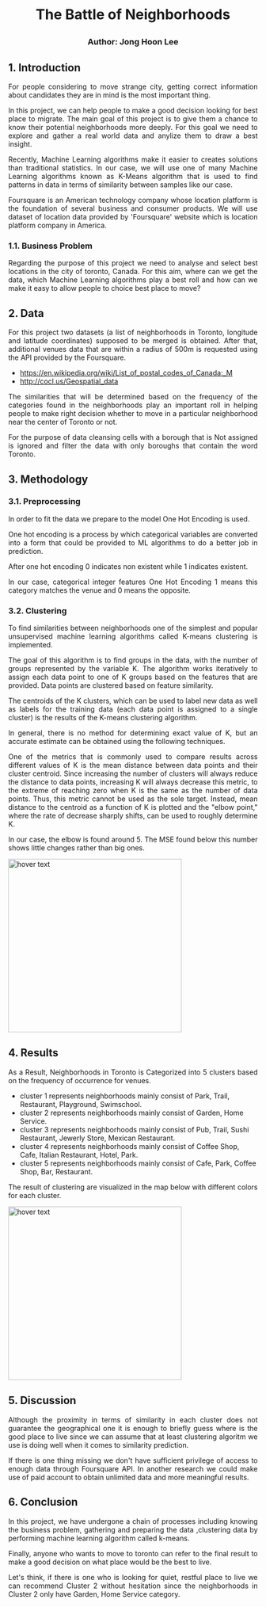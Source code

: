 # <p align="center"> The Battle of Neighborhoods</p>
### <p align="center"> Author: Jong Hoon Lee</p>


## 1. Introduction
<p align="justify">For people considering to move strange city, getting correct information about candidates they are in mind is the most important thing. </p>

<p align="justify">In this project, we can help people to make a good decision looking for best place to migrate.
The main goal of this project is to give them a chance to know their potential neighborhoods more deeply.
For this goal we need to explore and gather a real world data and anylize them to draw a best insight.</p>

<p align="justify">Recently, Machine Learning algorithms make it easier to creates solutions than traditional statistics.
In our case, we will use one of many Machine Learning algorithms known as K-Means algorithm 
that is used to find patterns in data in terms of similarity between samples like our case.</p>

<p align="justify">Foursquare is an American technology company whose location platform is the foundation of several business and consumer products.
We will use dataset of location data provided by 'Foursquare' website which is location platform company in America.</p>

### 1.1. Business Problem

<p align="justify">Regarding the purpose of this project we need to analyse and select best locations in the city of toronto, Canada.
For this aim, where can we get the data, which Machine Learning algorithms play a best roll 
and how can we make it easy to allow people to choice best place to move?</p>

## 2. Data

<p align="justify">
For this project two datasets (a list of neighborhoods in Toronto, longitude and latitude coordinates) supposed to be merged is obtained.
After that, additional venues data that are within a radius of 500m is requested using the API provided by the Foursquare. </p>

* https://en.wikipedia.org/wiki/List_of_postal_codes_of_Canada:_M
* http://cocl.us/Geospatial_data

<p align="justify">The similarities that will be determined based on the frequency of the categories found in the neighborhoods
play an important roll in helping people to make right decision whether to move in a particular neighborhood 
near the center of Toronto or not.</p>

<p align="justify">For the purpose of data cleansing cells with a borough that is Not assigned is ignored
and filter the data with only boroughs that contain the word Toronto. </p>

## 3. Methodology

### 3.1. Preprocessing
<p align="justify">In order to fit the data we prepare to the model One Hot Encoding is used.</p>

<p align="justify">One hot encoding is a process by which categorical variables are converted into a form 
that could be provided to ML algorithms to do a better job in prediction.</p>

<p align="justify">After one hot encoding 0 indicates non existent while 1 indicates existent.</p>

<p align="justify">In our case, categorical integer features One Hot Encoding 1 means this category matches the venue and 0 means the opposite.</p>

### 3.2. Clustering
<p align="justify">To find similarities between neighborhoods 
one of the simplest and popular unsupervised machine learning algorithms called K-means clustering is implemented.</p>

<p align="justify">The goal of this algorithm is to find groups in the data, with the number of groups represented by the variable K. 
The algorithm works iteratively to assign each data point to one of K groups based on the features that are provided. 
Data points are clustered based on feature similarity.</p>

<p align="justify">The centroids of the K clusters, which can be used to label new data as well as 
labels for the training data (each data point is assigned to a single cluster)
is the results of the K-means clustering algorithm.</p>

<p align="justify">In general, there is no method for determining exact value of K, but an accurate estimate can be obtained using the following techniques.</p>

<p align="justify">One of the metrics that is commonly used to compare results across different values of K is the mean distance between data points 
and their cluster centroid. 
Since increasing the number of clusters will always reduce the distance to data points, increasing K will always decrease this metric, 
to the extreme of reaching zero when K is the same as the number of data points. 
Thus, this metric cannot be used as the sole target. 
Instead, mean distance to the centroid as a function of K is plotted and the "elbow point," where the rate of decrease sharply shifts, 
can be used to roughly determine K.</p>

<p align="justify">In our case, the elbow is found around 5. The MSE found below this number shows little changes rather than big ones.</p>
  <img src="https://https://github.com/chockroach/Coursera_Capstone/blob/master/images/bar_chart1.png" width="350" title="hover text">

## 4. Results

<p align="justify">As a Result, Neighborhoods in Toronto is Categorized into 5 clusters based on the frequency of occurrence for venues.</p>

* cluster 1 represents neighborhoods mainly consist of Park, Trail, Restaurant, Playground, Swimschool.
* cluster 2 represents neighborhoods mainly consist of Garden, Home Service.
* cluster 3 represents neighborhoods mainly consist of Pub, Trail, Sushi Restaurant, Jewerly Store, Mexican Restaurant.
* cluster 4 represents neighborhoods mainly consist of Coffee Shop, Cafe, Italian Restaurant, Hotel, Park.
* cluster 5 represents neighborhoods mainly consist of Cafe, Park, Coffee Shop, Bar, Restaurant.

<p align="justify">The result of clustering are visualized in the map below with different colors for each cluster.</p>
  <img src="https://https://github.com/chockroach/Coursera_Capstone/blob/master/images/toronto_map.png" width="350" title="hover text">

## 5. Discussion

<p align="justify">Although the proximity in terms of similarity in each cluster does not guarantee the geographical one
it is enough to briefly guess where is the good place to live since we can assume that at least clustering algoritm we use 
is doing well when it comes to similarity prediction.</p>

<p align="justify">If there is one thing missing we don't have sufficient privilege of access to enough data through Foursquare API. 
In another research we could make use of paid account to obtain unlimited data and more meaningful results.</p>

## 6. Conclusion

<p align="justify">In this project, we have undergone a chain of processes including knowing the business problem, gathering and preparing the data 
,clustering data by performing machine learning algorithm called k-means.</p>

<p align="justify">Finally, anyone who wants to move to toronto can refer to the final result to make a good decision on what place would be the best to live.</p>

<p align="justify">Let's think, if there is one who is looking for quiet, restful place to live we can recommend Cluster 2 without hesitation
since the neighborhoods in Cluster 2 only have Garden, Home Service category.</p>
